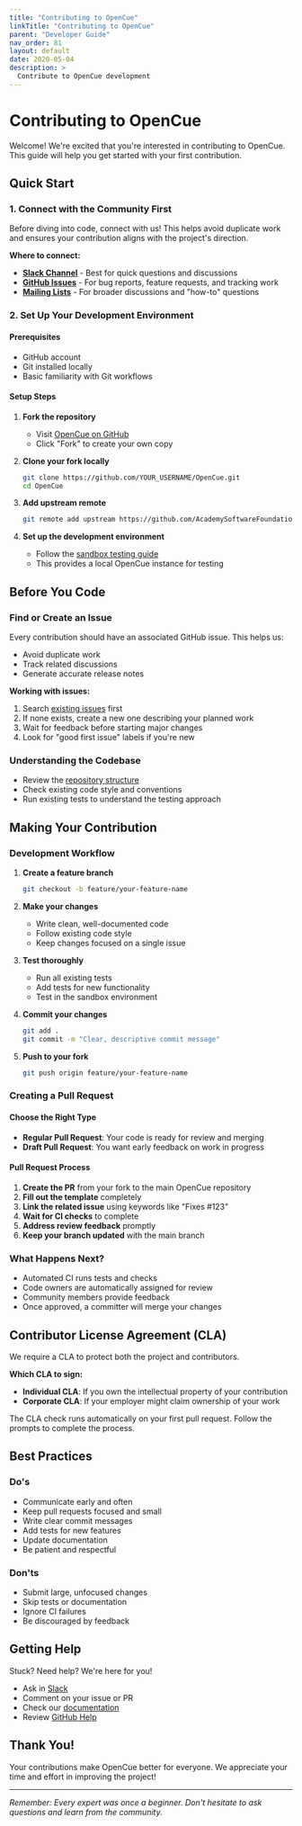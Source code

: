 ```yaml
---
title: "Contributing to OpenCue"
linkTitle: "Contributing to OpenCue"
parent: "Developer Guide"
nav_order: 81
layout: default
date: 2020-05-04
description: >
  Contribute to OpenCue development
---
```


# Contributing to OpenCue

Welcome! We're excited that you're interested in contributing to OpenCue. This guide will help you get started with your first contribution.

## Quick Start

### 1. Connect with the Community First

Before diving into code, connect with us! This helps avoid duplicate work and ensures your contribution aligns with the project's direction.

**Where to connect:**
- **[Slack Channel](https://academysoftwarefdn.slack.com/archives/CMFPXV39Q)** - Best for quick questions and discussions
- **[GitHub Issues](https://github.com/AcademySoftwareFoundation/OpenCue/issues)** - For bug reports, feature requests, and tracking work
- **[Mailing Lists](https://lists.aswf.io/g/opencue-dev)** - For broader discussions and "how-to" questions

### 2. Set Up Your Development Environment

#### Prerequisites
- GitHub account
- Git installed locally
- Basic familiarity with Git workflows

#### Setup Steps

1. **Fork the repository**
   - Visit [OpenCue on GitHub](https://github.com/AcademySoftwareFoundation/OpenCue)
   - Click "Fork" to create your own copy

2. **Clone your fork locally**
   ```bash
   git clone https://github.com/YOUR_USERNAME/OpenCue.git
   cd OpenCue
   ```

3. **Add upstream remote**
   ```bash
   git remote add upstream https://github.com/AcademySoftwareFoundation/OpenCue.git
   ```

4. **Set up the development environment**
   - Follow the [sandbox testing guide](/docs/developer-guide/sandbox-testing/)
   - This provides a local OpenCue instance for testing

## Before You Code

### Find or Create an Issue

Every contribution should have an associated GitHub issue. This helps us:
- Avoid duplicate work
- Track related discussions
- Generate accurate release notes

**Working with issues:**
1. Search [existing issues](https://github.com/AcademySoftwareFoundation/OpenCue/issues) first
2. If none exists, create a new one describing your planned work
3. Wait for feedback before starting major changes
4. Look for "good first issue" labels if you're new

### Understanding the Codebase

- Review the [repository structure](https://github.com/AcademySoftwareFoundation/OpenCue/blob/master/README.md)
- Check existing code style and conventions
- Run existing tests to understand the testing approach

## Making Your Contribution

### Development Workflow

1. **Create a feature branch**
   ```bash
   git checkout -b feature/your-feature-name
   ```

2. **Make your changes**
   - Write clean, well-documented code
   - Follow existing code style
   - Keep changes focused on a single issue

3. **Test thoroughly**
   - Run all existing tests
   - Add tests for new functionality
   - Test in the sandbox environment

4. **Commit your changes**
   ```bash
   git add .
   git commit -m "Clear, descriptive commit message"
   ```

5. **Push to your fork**
   ```bash
   git push origin feature/your-feature-name
   ```

### Creating a Pull Request

#### Choose the Right Type

- **Regular Pull Request**: Your code is ready for review and merging
- **Draft Pull Request**: You want early feedback on work in progress

#### Pull Request Process

1. **Create the PR** from your fork to the main OpenCue repository
2. **Fill out the template** completely
3. **Link the related issue** using keywords like "Fixes #123"
4. **Wait for CI checks** to complete
5. **Address review feedback** promptly
6. **Keep your branch updated** with the main branch

### What Happens Next?

- Automated CI runs tests and checks
- Code owners are automatically assigned for review
- Community members provide feedback
- Once approved, a committer will merge your changes

## Contributor License Agreement (CLA)

We require a CLA to protect both the project and contributors.

**Which CLA to sign:**
- **Individual CLA**: If you own the intellectual property of your contribution
- **Corporate CLA**: If your employer might claim ownership of your work

The CLA check runs automatically on your first pull request. Follow the prompts to complete the process.

## Best Practices

### Do's
- Communicate early and often
- Keep pull requests focused and small
- Write clear commit messages
- Add tests for new features
- Update documentation
- Be patient and respectful

### Don'ts
- Submit large, unfocused changes
- Skip tests or documentation
- Ignore CI failures
- Be discouraged by feedback

## Getting Help

Stuck? Need help? We're here for you!

- Ask in [Slack](https://academysoftwarefdn.slack.com/archives/CMFPXV39Q)
- Comment on your issue or PR
- Check our [documentation](https://docs.opencue.io)
- Review [GitHub Help](https://help.github.com/)

## Thank You!

Your contributions make OpenCue better for everyone. We appreciate your time and effort in improving the project!

---

*Remember: Every expert was once a beginner. Don't hesitate to ask questions and learn from the community.*
